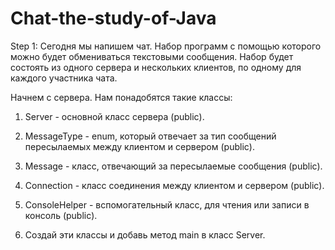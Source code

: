 # Chat-the-study-of-Java

Step 1:
Сегодня мы напишем чат. Набор программ с помощью которого можно будет обмениваться текстовыми сообщения.
Набор будет состоять из одного сервера и нескольких клиентов, по одному для каждого участника чата.

Начнем с сервера. Нам понадобятся такие классы:

1) Server - основной класс сервера (public).

2) MessageType - enum, который отвечает за тип сообщений пересылаемых между клиентом и сервером (public).

3) Message - класс, отвечающий за пересылаемые сообщения (public).

4) Connection - класс соединения между клиентом и сервером (public).

5) ConsoleHelper - вспомогательный класс, для чтения или записи в консоль (public).

6) Создай эти классы и добавь метод main в класс Server.
